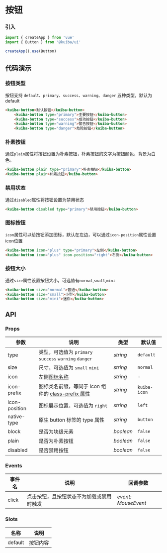 # 按钮

### 引入

```js
import { createApp } from 'vue'
import { Button } from '@kuiba/ui'

createApp().use(Button)
```

## 代码演示
### 按钮类型
按钮支持 `defaul`t、`primary`、`success`、`warning`、`danger` 五种类型，默认为 default
```html
<kuiba-button>默认按钮</kuiba-button>
    <kuiba-button type="primary">主要按钮</kuiba-button>
    <kuiba-button type="success">成功按钮</kuiba-button>
    <kuiba-button type="warning">警告按钮</kuiba-button>
    <kuiba-button type="danger">危险按钮</kuiba-button>
```


### 朴素按钮
通过`plain`属性将按钮设置为朴素按钮，朴素按钮的文字为按钮颜色，背景为白色。
```html
<kuiba-button plain type="primary">朴素按钮</kuiba-button>
<kuiba-button plain>朴素按钮</kuiba-button>
```

### 禁用状态
通过`disabled`属性将按钮设置为禁用状态
```html
<kuiba-button disabled type="primary">禁用按钮</kuiba-button>
```

### 图标按钮
`icon`属性可以给按钮添加图标，默认在左边，可以通过`icon-position`属性设置icon位置
```html
<kuiba-button icon="plus" type="primary">左侧</kuiba-button>
<kuiba-button icon="plus" icon-position="right">右侧</kuiba-button>
```

### 按钮大小
通过`size`属性设置按钮大小，可选值有`normal`,`small`,`mini`
```html
<kuiba-button size="normal">普通</kuiba-button>
<kuiba-button size="small">小型</kuiba-button>
<kuiba-button size="mini">迷你</kuiba-button>
```
## API

### Props

| 参数 | 说明 | 类型 | 默认值 |
| --- | --- | --- | --- |
| type | 类型，可选值为 `primary` `success` `warning` `danger` | _string_ | `default` |
| size | 尺寸，可选值为  `small` `mini` | _string_ | `normal` |
| icon | 左侧[图标名称](#/zh-CN/icon) | _string_ | - |
| icon-prefix | 图标类名前缀，等同于 Icon 组件的 [class-prefix 属性](#/zh-CN/icon#props) | _string_ | `kuiba-icon` |
| icon-position | 图标展示位置，可选值为 `right` | _string_ | `left` |
| native-type | 原生 button 标签的 type 属性 | _string_ | `button` |
| block | 是否为块级元素 | _boolean_ | `false` |
| plain | 是否为朴素按钮 | _boolean_ | `false` |
| disabled | 是否禁用按钮 | _boolean_ | `false` |


### Events

| 事件名     | 说明                                     | 回调参数            |
| ---------- | ---------------------------------------- | ------------------- |
| click      | 点击按钮，且按钮状态不为加载或禁用时触发 | _event: MouseEvent_ |

### Slots

| 名称           | 说明           |
| -------------- | -------------- |
| default        | 按钮内容       |

